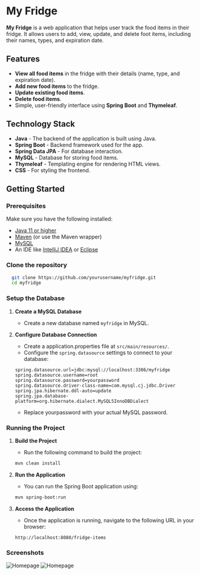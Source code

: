 # My Fridge

**My Fridge** is a web application that helps user track the food items in their fridge. It allows users to add, view, update, and delete foot items, including their names, types, and expiration date.

## Features

- **View all food items** in the fridge with their details (name, type, and expiration date).
- **Add new food items** to the fridge.
- **Update existing food items**.
- **Delete food items**.
- Simple, user-friendly interface using **Spring Boot** and **Thymeleaf**.

## Technology Stack

- **Java** - The backend of the application is built using Java.
- **Spring Boot** - Backend framework used for the app.
- **Spring Data JPA** - For database interaction.
- **MySQL** - Database for storing food items.
- **Thymeleaf** - Templating engine for rendering HTML views.
- **CSS** - For styling the frontend.

## Getting Started

### Prerequisites

Make sure you have the following installed:

- [Java 11 or higher](https://adoptopenjdk.net/)
- [Maven](https://maven.apache.org/) (or use the Maven wrapper)
- [MySQL](https://dev.mysql.com/downloads/installer/)
- An IDE like [IntelliJ IDEA](https://www.jetbrains.com/idea/) or [Eclipse](https://www.eclipse.org/)

### Clone the repository

```bash
  git clone https://github.com/yourusername/myfridge.git
  cd myfridge
```
### Setup the Database

1. **Create a MySQL Database**
    - Create a new database named `myfridge` in MySQL.

2. **Configure Database Connection**
    - Create a application.properties file at `src/main/resources/`.
    - Configure the `spring.datasource` settings to connect to your database:

   ```properties
   spring.datasource.url=jdbc:mysql://localhost:3306/myfridge
   spring.datasource.username=root
   spring.datasource.password=yourpassword
   spring.datasource.driver-class-name=com.mysql.cj.jdbc.Driver
   spring.jpa.hibernate.ddl-auto=update
   spring.jpa.database-platform=org.hibernate.dialect.MySQL5InnoDBDialect
   ```
    - Replace yourpassword with your actual MySQL password.

### Running the Project

1. **Build the Project**
   - Run the following command to build the project:

    ```bash
    mvn clean install
    ```

2. **Run the Application**
    - You can run the Spring Boot application using:
    ```bash
    mvn spring-boot:run
    ```   

3. **Access the Application**
    - Once the application is running, navigate to the following URL in your browser:
    ```angular2html
    http://localhost:8080/fridge-items
    ```
### Screenshots
![Homepage](static/images/homepage-opened.png)
![Homepage](static/images/homepage-closed.png)